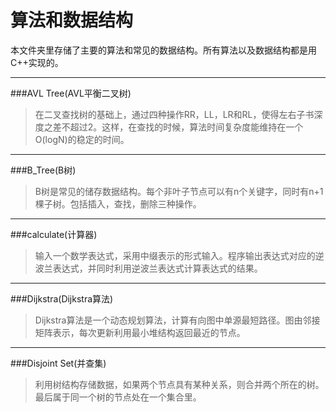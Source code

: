 # 算法和数据结构
本文件夹里存储了主要的算法和常见的数据结构。所有算法以及数据结构都是用C++实现的。

---
###AVL Tree(AVL平衡二叉树)
>在二叉查找树的基础上，通过四种操作RR，LL，LR和RL，使得左右子书深度之差不超过2。这样，在查找的时候，算法时间复杂度能维持在一个O(logN)的稳定的时间。

---
###B_Tree(B树)
>B树是常见的储存数据结构。每个非叶子节点可以有n个关键字，同时有n+1棵子树。包括插入，查找，删除三种操作。

---
###calculate(计算器)
>输入一个数学表达式，采用中缀表示的形式输入。程序输出表达式对应的逆波兰表达式，并同时利用逆波兰表达式计算表达式的结果。

---
###Dijkstra(Dijkstra算法)
>Dijkstra算法是一个动态规划算法，计算有向图中单源最短路径。图由邻接矩阵表示，每次更新利用最小堆结构返回最近的节点。

---
###Disjoint Set(并查集)
>利用树结构存储数据，如果两个节点具有某种关系，则合并两个所在的树。最后属于同一个树的节点处在一个集合里。
